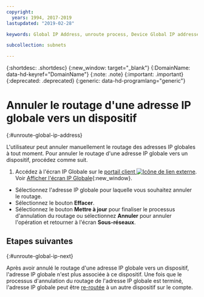 ```yaml
---
copyright:
  years: 1994, 2017-2019
lastupdated: "2019-02-28"

keywords: Global IP Address, unroute process, Device Global IP addresses

subcollection: subnets

---
```


{:shortdesc: .shortdesc}
{:new_window: target="_blank"}
{:DomainName: data-hd-keyref="DomainName"}
{:note: .note}
{:important: .important}
{:deprecated: .deprecated}
{:generic: data-hd-programlang="generic"}

# Annuler le routage d'une adresse IP globale vers un dispositif
{:#unroute-global-ip-address}

L'utilisateur peut annuler manuellement le routage des adresses IP globales à tout moment. Pour annuler le routage d'une adresse IP globale vers un dispositif, procédez comme suit.

1. Accédez à l'écran IP Globale sur le [portail client ![Icône de lien externe](../../icons/launch-glyph.svg "Icône de lien externe")](https://{DomainName}/). Voir [Afficher l'écran IP Globale](/docs/infrastructure/subnets?topic=subnets-display-the-global-ip-screen){:new_window}.
* Sélectionnez l'adresse IP globale pour laquelle vous souhaitez annuler le routage.
* Sélectionnez le bouton **Effacer**.
* Sélectionnez le bouton **Mettre à jour** pour finaliser le processus d'annulation du routage ou sélectionnez **Annuler** pour annuler l'opération et retourner à l'écran **Sous-réseaux**.

## Etapes suivantes
{:#unroute-global-ip-next}

Après avoir annulé le routage d'une adresse IP globale vers un dispositif, l'adresse IP globale n'est plus associée à ce dispositif. Une fois que le processus d'annulation du routage de l'adresse IP globale est terminé, l'adresse IP globale peut être [re-routée](/docs/infrastructure/subnets?topic=subnets-route-a-global-ip-address-to-a-device) à un autre dispositif sur le compte.
